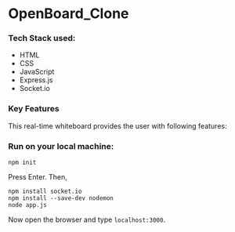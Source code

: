 # OpenBoard_Clone
### Tech Stack used:
- HTML
- CSS
- JavaScript
- Express.js 
- Socket.io
### Key Features
This real-time whiteboard provides the user with following features:


### Run on your local machine:

```
npm init
```
Press Enter. Then,
```
npm install socket.io
npm install --save-dev nodemon
node app.js
```
Now open the browser and type `localhost:3000`.
